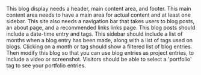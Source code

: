 This blog display needs a header, main content area, and footer.
This main content area needs to have a main area for actual content and at least one sidebar.
This site also needs a navigation bar that takes users to blog posts, an about page, and a recommended links links page.
This blog posts should include a date-time entry and tags.
This sidebar should include a list of months when a blog entry has been made, along with a list of tags used on blogs. Clicking on a month or tag should show a filtered list of blog entries.
Then modify this blog so that you can use blog entries as project entries, to include a video or screenshot. Visitors should be able to select a 'portfolio' tag to see your portfolio entries.
